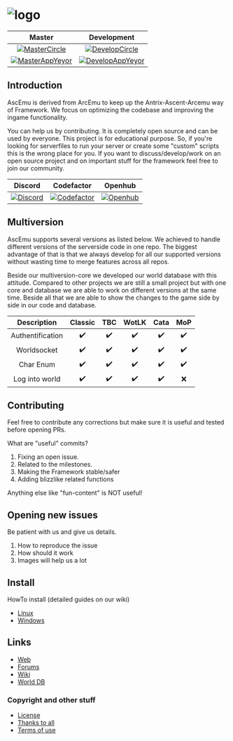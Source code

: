 ﻿# ![logo](http://ascemu.org/images/logo.png)

Master                                                         | Development
:------------------------------------------------------------: | :----------------------------------------------------------------:
[![MasterCircle][MasterCircleBadge]][MasterCircleUrl]          | [![DevelopCircle][DevelopCircleBadge]][DevelopCircleUrl]         |
[![MasterAppYeyor][MasterAppYeyorBadge]][MasterAppYeyorUrl]    | [![DevelopAppYeyor][DevelopAppYeyorBadge]][DevelopAppYeyorUrl]   |

## Introduction
AscEmu is derived from ArcEmu to keep up the Antrix-Ascent-Arcemu way of Framework.
We focus on optimizing the codebase and improving the ingame functionality.

You can help us by contributing. It is completely open source and can be used by everyone.
This project is for educational purpose. So, if you're looking for serverfiles to run your server or create some "custom" scripts  this is the wrong place for you. If you want to discuss/develop/work on an open source project and on important stuff for the framework feel free to join our community.

Discord                                | Codefactor                                      | Openhub
:------------------------------------: | :---------------------------------------------: | :--------------------------------------:
[![Discord][DiscordBadge]][DiscordUrl] | [![Codefactor][CodefactorBadge]][CodefactorUrl] | [![Openhub][OpenhubBadge]][OpenhubUrl] |

## Multiversion
AscEmu supports several versions as listed below. We achieved to handle different versions of the serverside code in one repo. The biggest advantage of that is that we always develop for all our supported versions without wasting time to merge features across all repos.

Beside our multiversion-core we developed our world database with this attitude. Compared to other projects we are still a small project but with one core and database we are able to work on different versions at the same time. Beside all that we are able to show the changes to the game side by side in our code and database.

Description      | Classic            | TBC                | WotLK              | Cata               | MoP
:--------------: | :----------------: | :----------------: | :----------------: | :----------------: | :------------:
Authentification | :heavy_check_mark: | :heavy_check_mark: | :heavy_check_mark: | :heavy_check_mark: | :heavy_check_mark:
Worldsocket      | :heavy_check_mark: | :heavy_check_mark: | :heavy_check_mark: | :heavy_check_mark: | :heavy_check_mark:
Char Enum        | :heavy_check_mark: | :heavy_check_mark: | :heavy_check_mark: | :heavy_check_mark: | :heavy_check_mark:
Log into world   | :heavy_check_mark: | :heavy_check_mark: | :heavy_check_mark: | :heavy_check_mark: | :x:

## Contributing
Feel free to contribute any corrections but make sure it is useful and tested before opening PRs.

What are "useful" commits?
 1. Fixing an open issue.
 2. Related to the milestones.
 3. Making the Framework stable/safer
 4. Adding blizzlike related functions

Anything else like "fun-content" is NOT useful!

## Opening new issues
Be patient with us and give us details.
 1. How to reproduce the issue
 2. How should it work
 3. Images will help us a lot

## Install
HowTo install (detailed guides on our wiki)
* [Linux](https://ascemu.github.io/Wiki/docs/installation/linux/)
* [Windows](https://ascemu.github.io/Wiki/docs/installation/windows/)

## Links
* [Web](http://www.ascemu.org)
* [Forums](http://www.board.ascemu.org)
* [Wiki](https://ascemu.github.io/Wiki/)
* [World DB](https://github.com/AscEmu/OneDB)

### Copyright and other stuff
* [License](LICENSE.md)
* [Thanks to all](THANKS.md)
* [Terms of use](TERMS_OF_USE_AGREEMENT.md)

<!-- Undercover:start:status -->
[MasterCircleBadge]: https://circleci.com/gh/AscEmu/AscEmu.svg?branch=master&style=shield
[DevelopCircleBadge]: https://circleci.com/gh/AscEmu/AscEmu.svg?branch=develop&style=shield
[MasterAppYeyorBadge]: https://ci.appveyor.com/api/projects/status/h70t5a5rd56y8ute/branch/master?svg=true
[DevelopAppYeyorBadge]: https://ci.appveyor.com/api/projects/status/h70t5a5rd56y8ute/branch/develop?svg=true

[MasterCircleUrl]: https://app.circleci.com/pipelines/github/AscEmu/AscEmu?branch=master
[DevelopCircleUrl]: https://app.circleci.com/pipelines/github/AscEmu/AscEmu?branch=develop
[MasterAppYeyorUrl]: https://ci.appveyor.com/project/Zyres/ascemu
[DevelopAppYeyorUrl]: https://ci.appveyor.com/project/Zyres/ascemu
<!-- Undercover:end:status -->

<!-- Undercover:start:community -->
[DiscordBadge]: https://user-images.githubusercontent.com/1216225/168970774-1c2c4b77-64e5-489d-a2ae-0a02e3983479.svg
[CodefactorBadge]: https://www.codefactor.io/repository/github/ascemu/ascemu/badge
[OpenhubBadge]: https://www.openhub.net/p/AscEmu/widgets/project_thin_badge.gif

[DiscordUrl]: https://discord.com/invite/CBdgrh7
[CodefactorUrl]: https://www.codefactor.io/repository/github/ascemu/ascemu
[OpenhubUrl]: https://www.openhub.net/p/AscEmu
<!-- Undercover:end:community -->
